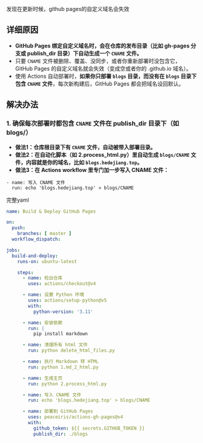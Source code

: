 发现在更新时候，github pages的自定义域名会失效

## 详细原因

- **GitHub Pages 绑定自定义域名时，会在仓库的发布目录（比如 gh-pages 分支或 publish_dir 目录）下自动生成一个 `CNAME` 文件。**
- 只要 `CNAME` 文件被删除、覆盖、没同步，或者你重新部署时没包含它，GitHub Pages 的自定义域名就会失效（变成空或者你的 .github.io 域名）。
- 使用 Actions 自动部署时，**如果你只部署 `blogs` 目录，而没有在 `blogs` 目录下包含 `CNAME` 文件**，每次新构建后，GitHub Pages 都会把域名设回默认。

## 解决办法

### 1. **确保每次部署时都包含 `CNAME` 文件在 publish_dir 目录下（如 blogs/）**

- **做法1：仓库根目录下有 `CNAME` 文件，自动被带入部署目录。**
- **做法2：在自动化脚本（如 2.process_html.py）里自动生成 `blogs/CNAME` 文件，内容就是你的域名，比如 `blogs.hedejiang.top`。**
- **做法3：在 Actions workflow 里专门加一步写入 CNAME 文件：**

```
- name: 写入 CNAME 文件
  run: echo 'blogs.hedejiang.top' > blogs/CNAME
```



完整yaml

```yaml
name: Build & Deploy GitHub Pages

on:
  push:
    branches: [ master ]
  workflow_dispatch:

jobs:
  build-and-deploy:
    runs-on: ubuntu-latest

    steps:
      - name: 检出仓库
        uses: actions/checkout@v4

      - name: 设置 Python 环境
        uses: actions/setup-python@v5
        with:
          python-version: '3.11'

      - name: 安装依赖
        run: |
          pip install markdown

      - name: 清理所有 html 文件
        run: python delete_html_files.py

      - name: 执行 Markdown 转 HTML
        run: python 1.md_2_html.py

      - name: 生成主页
        run: python 2.process_html.py

      - name: 写入 CNAME 文件
        run: echo 'blogs.hedejiang.top' > blogs/CNAME

      - name: 部署到 GitHub Pages
        uses: peaceiris/actions-gh-pages@v4
        with:
          github_token: ${{ secrets.GITHUB_TOKEN }}
          publish_dir: ./blogs
```

